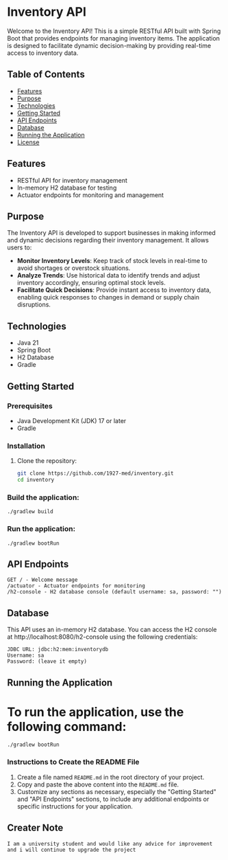 # Inventory API

Welcome to the Inventory API! This is a simple RESTful API built with Spring Boot that provides endpoints for managing inventory items. The application is designed to facilitate dynamic decision-making by providing real-time access to inventory data.

## Table of Contents

- [Features](#features)
- [Purpose](#purpose)
- [Technologies](#technologies)
- [Getting Started](#getting-started)
- [API Endpoints](#api-endpoints)
- [Database](#database)
- [Running the Application](#running-the-application)
- [License](#license)

## Features

- RESTful API for inventory management
- In-memory H2 database for testing
- Actuator endpoints for monitoring and management

## Purpose

The Inventory API is developed to support businesses in making informed and dynamic decisions regarding their inventory management. It allows users to:

- **Monitor Inventory Levels**: Keep track of stock levels in real-time to avoid shortages or overstock situations.
- **Analyze Trends**: Use historical data to identify trends and adjust inventory accordingly, ensuring optimal stock levels.
- **Facilitate Quick Decisions**: Provide instant access to inventory data, enabling quick responses to changes in demand or supply chain disruptions.

## Technologies

- Java 21
- Spring Boot
- H2 Database
- Gradle

## Getting Started

### Prerequisites

- Java Development Kit (JDK) 17 or later
- Gradle

### Installation

1. Clone the repository:

   ```bash
   git clone https://github.com/1927-med/inventory.git
   cd inventory

### Build the application:
    ./gradlew build

### Run the application:
    ./gradlew bootRun

## API Endpoints

    GET / - Welcome message
    /actuator - Actuator endpoints for monitoring
    /h2-console - H2 database console (default username: sa, password: "")

## Database

This API uses an in-memory H2 database. You can access the H2 console at http://localhost:8080/h2-console using the following credentials:

    JDBC URL: jdbc:h2:mem:inventorydb
    Username: sa
    Password: (leave it empty)

## Running the Application

# To run the application, use the following command:
    ./gradlew bootRun


### Instructions to Create the README File

1. Create a file named `README.md` in the root directory of your project.
2. Copy and paste the above content into the `README.md` file.
3. Customize any sections as necessary, especially the "Getting Started" and "API Endpoints" sections, to include any additional endpoints or specific instructions for your application.

## Creater Note
    I am a university student and would like any advice for improvement and i will continue to upgrade the project 

